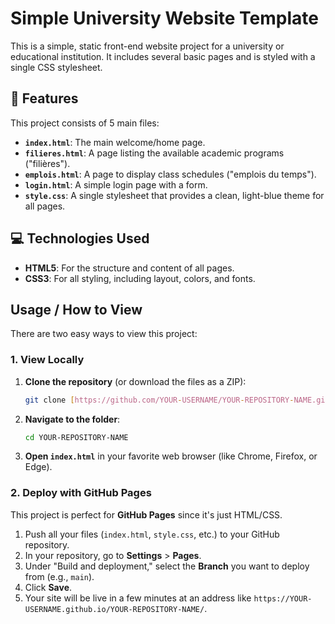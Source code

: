 # Simple University Website Template

This is a simple, static front-end website project for a university or educational institution. It includes several basic pages and is styled with a single CSS stylesheet.

## 🚀 Features

This project consists of 5 main files:

* **`index.html`**: The main welcome/home page.
* **`filieres.html`**: A page listing the available academic programs ("filières").
* **`emplois.html`**: A page to display class schedules ("emplois du temps").
* **`login.html`**: A simple login page with a form.
* **`style.css`**: A single stylesheet that provides a clean, light-blue theme for all pages.

## 💻 Technologies Used

* **HTML5**: For the structure and content of all pages.
* **CSS3**: For all styling, including layout, colors, and fonts.

## Usage / How to View

There are two easy ways to view this project:

### 1. View Locally

1.  **Clone the repository** (or download the files as a ZIP):
    ```sh
    git clone [https://github.com/YOUR-USERNAME/YOUR-REPOSITORY-NAME.git](https://github.com/YOUR-USERNAME/YOUR-REPOSITORY-NAME.git)
    ```
2.  **Navigate to the folder**:
    ```sh
    cd YOUR-REPOSITORY-NAME
    ```
3.  **Open `index.html`** in your favorite web browser (like Chrome, Firefox, or Edge).

### 2. Deploy with GitHub Pages

This project is perfect for **GitHub Pages** since it's just HTML/CSS.

1.  Push all your files (`index.html`, `style.css`, etc.) to your GitHub repository.
2.  In your repository, go to **Settings** > **Pages**.
3.  Under "Build and deployment," select the **Branch** you want to deploy from (e.g., `main`).
4.  Click **Save**.
5.  Your site will be live in a few minutes at an address like `https://YOUR-USERNAME.github.io/YOUR-REPOSITORY-NAME/`.
